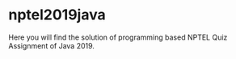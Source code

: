 # nptel2019java
Here you will find the solution of programming based NPTEL Quiz Assignment of Java 2019.
